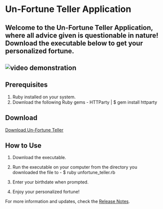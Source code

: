 <!-- Create a README file or a simple webpage that includes instructions on how to download and run the executable. Explain any prerequisites, system requirements, or configuration steps if necessary.

If you have different versions or updates, consider adding release notes to inform users about changes, bug fixes, or new features. -->


# Un-Fortune Teller Application

Welcome to the Un-Fortune Teller Application, where all advice given is questionable in nature! Download the executable below to get your personalized fortune.
---
![video demonstration](https://github.com/valenciawhite/Un-Fortune_Teller/blob/main/Assets/portfolio-assets/demo.gif)
---
## Prerequisites

1. Ruby installed on your system. 
2. Download the following Ruby gems - HTTParty | $ gem install httparty

## Download

[Download Un-Fortune Teller](https://drive.google.com/file/d/1lp1wkFVfZldiRphbXk_9JO5UqDd4pNBg/view?usp=drive_link)

## How to Use

1. Download the executable.

2. Run the executable on your computer from the directory you downloaded the file to - $ ruby unfortune_teller.rb

3. Enter your birthdate when prompted.

4. Enjoy your personalized fortune!




For more information and updates, check the [Release Notes](https://github.com/valenciawhite/Un-Fortune_Teller/blob/main/RELEASES.md).
